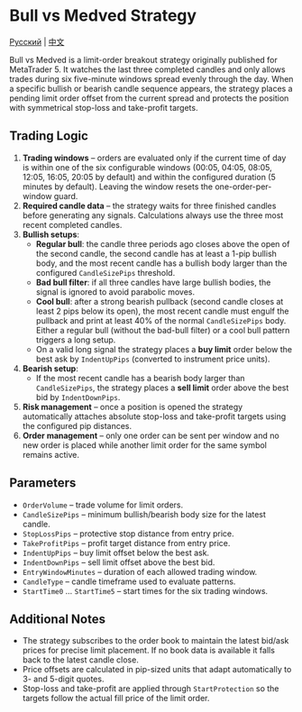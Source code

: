 # Bull vs Medved Strategy
[Русский](README_ru.md) | [中文](README_cn.md)

Bull vs Medved is a limit-order breakout strategy originally published for MetaTrader 5. It watches the last three completed candles and only allows trades during six five-minute windows spread evenly through the day. When a specific bullish or bearish candle sequence appears, the strategy places a pending limit order offset from the current spread and protects the position with symmetrical stop-loss and take-profit targets.

## Trading Logic

1. **Trading windows** – orders are evaluated only if the current time of day is within one of the six configurable windows (00:05, 04:05, 08:05, 12:05, 16:05, 20:05 by default) and within the configured duration (5 minutes by default). Leaving the window resets the one-order-per-window guard.
2. **Required candle data** – the strategy waits for three finished candles before generating any signals. Calculations always use the three most recent completed candles.
3. **Bullish setups**:
   - **Regular bull**: the candle three periods ago closes above the open of the second candle, the second candle has at least a 1-pip bullish body, and the most recent candle has a bullish body larger than the configured `CandleSizePips` threshold.
   - **Bad bull filter**: if all three candles have large bullish bodies, the signal is ignored to avoid parabolic moves.
   - **Cool bull**: after a strong bearish pullback (second candle closes at least 2 pips below its open), the most recent candle must engulf the pullback and print at least 40% of the normal `CandleSizePips` body. Either a regular bull (without the bad-bull filter) or a cool bull pattern triggers a long setup.
   - On a valid long signal the strategy places a **buy limit** order below the best ask by `IndentUpPips` (converted to instrument price units).
4. **Bearish setup**:
   - If the most recent candle has a bearish body larger than `CandleSizePips`, the strategy places a **sell limit** order above the best bid by `IndentDownPips`.
5. **Risk management** – once a position is opened the strategy automatically attaches absolute stop-loss and take-profit targets using the configured pip distances.
6. **Order management** – only one order can be sent per window and no new order is placed while another limit order for the same symbol remains active.

## Parameters

- `OrderVolume` – trade volume for limit orders.
- `CandleSizePips` – minimum bullish/bearish body size for the latest candle.
- `StopLossPips` – protective stop distance from entry price.
- `TakeProfitPips` – profit target distance from entry price.
- `IndentUpPips` – buy limit offset below the best ask.
- `IndentDownPips` – sell limit offset above the best bid.
- `EntryWindowMinutes` – duration of each allowed trading window.
- `CandleType` – candle timeframe used to evaluate patterns.
- `StartTime0` … `StartTime5` – start times for the six trading windows.

## Additional Notes

- The strategy subscribes to the order book to maintain the latest bid/ask prices for precise limit placement. If no book data is available it falls back to the latest candle close.
- Price offsets are calculated in pip-sized units that adapt automatically to 3- and 5-digit quotes.
- Stop-loss and take-profit are applied through `StartProtection` so the targets follow the actual fill price of the limit order.
